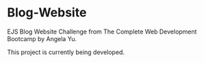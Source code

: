 # Blog-Website

EJS Blog Website Challenge from The Complete Web Development Bootcamp by Angela Yu.

This project is currently being developed.
